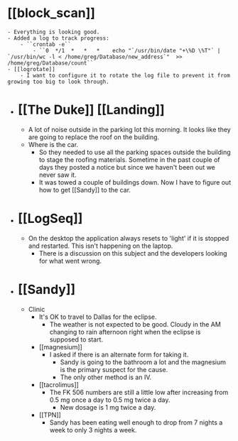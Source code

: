 # [[block_scan]]
	- Everything is looking good.
	- Added a log to track progress:
		- ``crontab -e``
			- ``0  */1  *   *   *    echo "`/usr/bin/date "+\%D \%T"` | `/usr/bin/wc -l < /home/greg/Database/new_address`"  >> /home/greg/Database/count``
	- [[logrotate]]
		- I want to configure it to rotate the log file to prevent it from growing too big to look through.
- # [[The Duke]] [[Landing]]
	- A lot of noise outside in the parking lot this morning.  It looks like they are going to replace the roof on the building.
	- Where is the car.
		- So they needed to use all the parking spaces outside the building to stage the roofing materials.  Sometime in the past couple of days they posted a notice but since we haven't been out we never saw it.
		- It was towed a couple of buildings down.  Now I have to figure out how to get [[Sandy]] to the car.
- # [[LogSeq]]
	- On the desktop the application always resets to 'light' if it is stopped and restarted.  This isn't happening on the laptop.
		- There is a discussion on this subject and the developers looking for what went wrong.
- # [[Sandy]]
	- Clinic
		- It's OK to travel to Dallas for the eclipse.
			- The weather is not expected to be good.  Cloudy in the AM changing to rain afternoon right when the eclipse is supposed to start.
		- [[magnesium]]
			- I asked if there is an alternate form for taking it.
				- Sandy is going to the bathroom a lot and the magnesium is the primary suspect for the cause.
				- The only other method is an IV.
		- [[tacrolimus]]
			- The FK 506 numbers are still a little low after increasing from 0.5 mg once a day to 0.5 mg twice a day.
				- New dosage is 1 mg twice a day.
		- [[TPN]]
			- Sandy has been eating well enough to drop from 7 nights a week to only 3 nights a week.